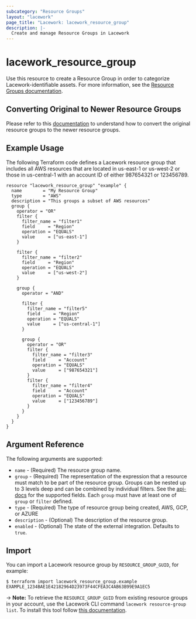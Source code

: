 ```yaml
---
subcategory: "Resource Groups"
layout: "lacework"
page_title: "Lacework: lacework_resource_group"
description: |-
  Create and manage Resource Groups in Lacework
---
```


# lacework\_resource\_group

Use this resource to create a Resource Group in order to categorize Lacework-identifiable assets.
For more information, see the [Resource Groups documentation](https://docs.fortinet.com/document/lacework-forticnapp/latest/api-reference/690087/using-the-resource-groups-api).

## Converting Original to Newer Resource Groups

Please refer to this [documentation](convert_v1_to_v2_resource_groups.md) to understand how to
convert the original resource groups to the newer resource groups.

## Example Usage

The following Terraform code defines a Lacework resource group that includes all AWS resources that are located in us-east-1 or us-west-2 or those in us-central-1 with an account ID of either 987654321 or 123456789.

```hcl
resource "lacework_resource_group" "example" {
  name        = "My Resource Group"
  type        = "AWS"
  description = "This groups a subset of AWS resources"
  group {
    operator = "OR"
    filter {
      filter_name = "filter1"
      field     = "Region"
      operation = "EQUALS"
      value     = ["us-east-1"]
    }

    filter {
      filter_name = "filter2"
      field     = "Region"
      operation = "EQUALS"
      value     = ["us-west-2"]
    }

    group {
      operator = "AND"

      filter {
        filter_name = "filter5"
        field     = "Region"
        operation = "EQUALS"
        value     = ["us-central-1"]
      }

      group {
        operator = "OR"
        filter {
          filter_name = "filter3"
          field     = "Account"
          operation = "EQUALS"
          value     = ["987654321"]
        }
        filter {
          filter_name = "filter4"
          field     = "Account"
          operation = "EQUALS"
          value     = ["123456789"]
        }
      }
    }
  }
}
```

## Argument Reference

The following arguments are supported:

* `name` - (Required) The resource group name.
* `group` - (Required) The representation of the expression that a resource must match to be 
  part of the resource group. Groups can be nested up to 3 levels deep and can be combined by 
  individual filters. See the [api-docs](https://docs.fortinet.com/document/lacework-forticnapp/latest/api-reference/690087/using-the-resource-groups-api#filterable-fields) for the supported fields.
  Each `group` must have at least one of `group` or `filter` defined.
* `type` - (Required) The type of resource group being created, AWS, GCP, or AZURE
* `description` - (Optional) The description of the resource group.
* `enabled` - (Optional) The state of the external integration. Defaults to `true`.

## Import

You can import a Lacework resource group by `RESOURCE_GROUP_GUID`, for example:

```
$ terraform import lacework_resource_group.example EXAMPLE_1234BAE1E42182964D23973F44CFEA3C4AB63B99E9A1EC5
```

-> **Note:** To retrieve the `RESOURCE_GROUP_GUID` from existing resource groups in your account, 
use the Lacework CLI command `lacework resource-group list`. To install this tool follow
[this documentation](https://docs.lacework.com/cli/).
